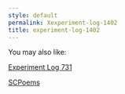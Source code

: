 ```yaml
---
style: default
permalink: Xexperiment-log-1402
title: experiment-log-1402
---
```

You may also like:

[Experiment Log 731](http://scp-wiki.net/experiment-log-731)

[SCPoems](http://scp-wiki.net/scpoems)
